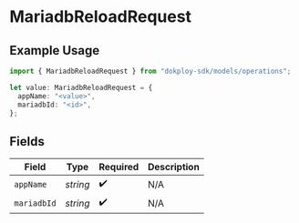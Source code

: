 # MariadbReloadRequest

## Example Usage

```typescript
import { MariadbReloadRequest } from "dokploy-sdk/models/operations";

let value: MariadbReloadRequest = {
  appName: "<value>",
  mariadbId: "<id>",
};
```

## Fields

| Field              | Type               | Required           | Description        |
| ------------------ | ------------------ | ------------------ | ------------------ |
| `appName`          | *string*           | :heavy_check_mark: | N/A                |
| `mariadbId`        | *string*           | :heavy_check_mark: | N/A                |